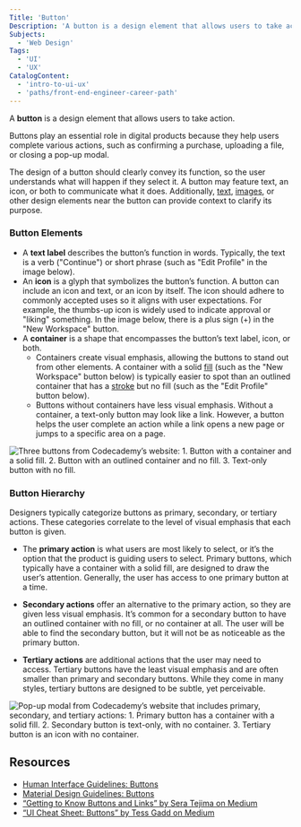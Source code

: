 ```yaml
---
Title: 'Button'
Description: 'A button is a design element that allows users to take action.'
Subjects:
  - 'Web Design'
Tags:
  - 'UI'
  - 'UX'
CatalogContent:
  - 'intro-to-ui-ux'
  - 'paths/front-end-engineer-career-path'
---
```


A **button** is a design element that allows users to take action.

Buttons play an essential role in digital products because they help users complete various actions, such as confirming a purchase, uploading a file, or closing a pop-up modal.

The design of a button should clearly convey its function, so the user understands what will happen if they select it. A button may feature text, an icon, or both to communicate what it does.
Additionally, [text](https://www.codecademy.com/resources/docs/uiux/text), [images](https://www.codecademy.com/resources/docs/uiux/image), or other design elements near the button can provide context to clarify its purpose.

### Button Elements

- A **text label** describes the button’s function in words. Typically, the text is a verb ("Continue") or short phrase (such as "Edit Profile" in the image below).
- An **icon** is a glyph that symbolizes the button’s function. A button can include an icon and text, or an icon by itself. The icon should adhere to commonly accepted uses so it aligns with user expectations. For example, the thumbs-up icon is widely used to indicate approval or "liking" something. In the image below, there is a plus sign (+) in the "New Workspace" button.
- A **container** is a shape that encompasses the button’s text label, icon, or both.
  - Containers create visual emphasis, allowing the buttons to stand out from other elements. A container with a solid [fill](https://www.codecademy.com/resources/docs/uiux/fill) (such as the "New Workspace" button below) is typically easier to spot than an outlined container that has a [stroke](https://www.codecademy.com/resources/docs/uiux/stroke) but no fill (such as the "Edit Profile" button below).
  - Buttons without containers have less visual emphasis. Without a container, a text-only button may look like a link. However, a button helps the user complete an action while a link opens a new page or jumps to a specific area on a page.

![Three buttons from Codecademy’s website: 1. Button with a container and a solid fill. 2. Button with an outlined container and no fill. 3. Text-only button with no fill.](https://static-assets.codecademy.com/Courses/intro-to-ui-and-ux/docs/Buttons-Containers.png)

### Button Hierarchy

Designers typically categorize buttons as primary, secondary, or tertiary actions. These categories correlate to the level of visual emphasis that each button is given.

- The **primary action** is what users are most likely to select, or it’s the option that the product is guiding users to select. Primary buttons, which typically have a container with a solid fill, are designed to draw the user’s attention. Generally, the user has access to one primary button at a time.

- **Secondary actions** offer an alternative to the primary action, so they are given less visual emphasis. It’s common for a secondary button to have an outlined container with no fill, or no container at all. The user will be able to find the secondary button, but it will not be as noticeable as the primary button.

- **Tertiary actions** are additional actions that the user may need to access. Tertiary buttons have the least visual emphasis and are often smaller than primary and secondary buttons. While they come in many styles, tertiary buttons are designed to be subtle, yet perceivable.

![Pop-up modal from Codecademy’s website that includes primary, secondary, and tertiary actions: 1. Primary button has a container with a solid fill. 2. Secondary button is text-only, with no container. 3. Tertiary button is an icon with no container.](https://static-assets.codecademy.com/Courses/intro-to-ui-and-ux/docs/Buttons-Primary-Secondary-Tertiary.png)

## Resources

- [Human Interface Guidelines: Buttons](https://developer.apple.com/design/human-interface-guidelines/ios/controls/buttons/)
- [Material Design Guidelines: Buttons](https://material.io/components/buttons#behavior)
- [“Getting to Know Buttons and Links” by Sera Tejima on Medium](https://medium.com/@seratajima/getting-to-know-buttons-links-20bc22f2100e)
- [“UI Cheat Sheet: Buttons” by Tess Gadd on Medium](https://uxdesign.cc/ui-cheat-sheets-buttons-7329ed9d6112)
